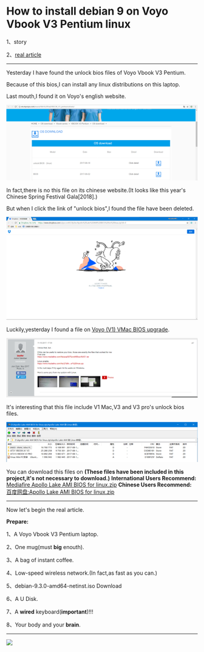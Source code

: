 # How to install debian 9 on Voyo Vbook V3 Pentium linux
1、story

2、<a href="#real article">real article</a>

<HR>

Yesterday I have found the unlock bios files of Voyo Vbook V3 Pentium.

Because of this bios,I can install any linux distributions on this laptop.

Last mouth,I found it on Voyo's english website.

![voyo_english_website](https://raw.githubusercontent.com/Ricardo2001ZG/Voyo_Vbook_V3_Pentium_linux_install/master/image/voyo_english_website.png)

In fact,there is no this file on its chinese website.(It looks like this year's Chinese Spring Festival Gala[2018].)

But when I click the link of "unlock bios",I found the file have been deleted.

![dropbox_delete_files](https://raw.githubusercontent.com/Ricardo2001ZG/Voyo_Vbook_V3_Pentium_linux_install/master/image/dropbox_delete_files.png)

Luckily,yesterday I found a file on <a href="http://freaktab.com/forum/tv-player-support/intel-based-tv-players/voyo-mini-pc/679508-voyo-v1-vmac-bios-upgrade">Voyo (V1) VMac BIOS upgrade</a>.

![user_from_freaktab](https://raw.githubusercontent.com/Ricardo2001ZG/Voyo_Vbook_V3_Pentium_linux_install/master/image/user_from_freaktab.png)

It's interesting that this file include V1 Mac,V3 and V3 pro's unlock bios files.

![files_in_unlock_bios_zip](https://raw.githubusercontent.com/Ricardo2001ZG/Voyo_Vbook_V3_Pentium_linux_install/master/image/files_in_unlock_bios_zip.png)

You can download this files on 
<strong>(These files have been included in this project,it's not necessary to download.)</strong>
<strong>International Users Recommend:</strong>
<a href="https://www.mediafire.com/file/21b6v1rj319248m/Apollo+Lake+AMI+BIOS+for+linux.zip">Mediafire Apollo Lake AMI BIOS for linux.zip</a>
<strong>Chinese Users Recommend:</strong>
<a href="https://pan.baidu.com/s/1dGkSaD7">百度网盘:Apollo Lake AMI BIOS for linux.zip</a>
<HR>
<a name="real article"></a>

Now let's begin the real article.

<strong>Prepare:</strong>

1、A Voyo Vbook V3 Pentium laptop.

2、One mug(must <strong>big</strong> enouth).

3、A bag of instant coffee.

4、Low-speed wireless network.(In fact,as fast as you can.)

5、debian-9.3.0-amd64-netinst.iso <a herf="https://www.debian.org/distrib/netinst">Download</a>

6、A U Disk.

7、A <strong>wired</strong> keyboard(<strong>important</strong>)!!!

8、Your body and your <strong>brain</strong>.
<HR>

![](https://raw.githubusercontent.com/Ricardo2001ZG/Voyo_Vbook_V3_Pentium_linux_install/master/image/)